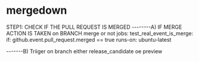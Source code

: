 # mergedown

STEP1: CHECK IF THE PULL REQUEST IS MERGED 
 --------A) IF MERGE ACTION IS TAKEN on BRANCH merge or not
 jobs:
  test_real_event_is_merge:
    if: github.event.pull_request.merged == true
    runs-on: ubuntu-latest
    
 -------B) Triiger on branch either release_candidate oe preview
 
 
    
    
    
 
